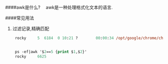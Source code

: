 ####awk是什么?
&emsp;awk是一种处理格式化文本的语言.

####常见用法

1. 过滤记录,精确匹配

	```ps -ef|awk '$2==5'
	 rocky     5  6184  0 10:21 ?        00:00:34 /opt/google/chrome/chrome

	 
	 ps -ef|awk '$2==5 {print $1,$2}'
	 rocky     6625

	 ```
